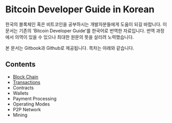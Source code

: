 # Bitcoin Developer Guide in Korean

한국의 블록체인 혹은 비트코인을 공부하시는 개발자분들에게 도움이 되길 바랍니다. 이 문서는 기존의 'Bitcoin Developer Guide'를 한국어로 번역한 자료입니다. 번역 과정에서 의역이 있을 수 있으나 최대한 원문의 뜻을 살리려 노력했습니다.

본 문서는 Gitbook과 Github로 제공됩니다. 목차는 아래와 같습니다.

## Contents

* [Block Chain](https://books-and-cows.gitbooks.io/bitcoin-developer-guide-in-korean/content/blockchain.html)
* [Transactions](https://books-and-cows.gitbooks.io/bitcoin-developer-guide-in-korean/content/transaction.html)
* Contracts
* Wallets
* Payment Processing
* Operating Modes
* P2P Network
* Mining



